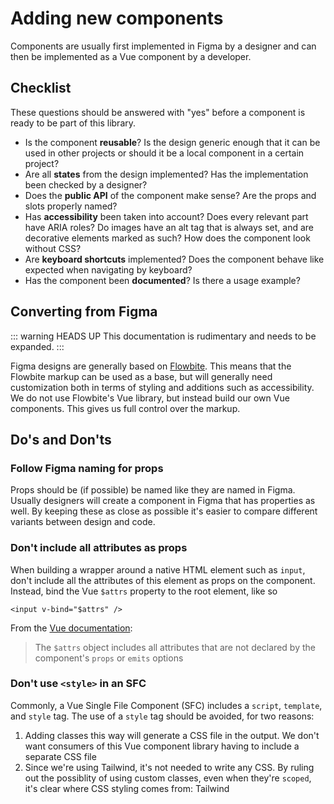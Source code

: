 # Adding new components

Components are usually first implemented in Figma by a designer and can then be implemented as a Vue component by a developer. 

## Checklist
These questions should be answered with "yes" before a component is ready to be part of this library.

- Is the component **reusable**? Is the design generic enough that it can be used in other projects or should it be a local component in a certain project?
- Are all **states** from the design implemented? Has the implementation been checked by a designer?
- Does the **public API** of the component make sense? Are the props and slots properly named?
- Has **accessibility** been taken into account? Does every relevant part have ARIA roles? Do images have an alt tag that is always set, and are decorative elements marked as such? How does the component look without CSS?
- Are **keyboard shortcuts** implemented? Does the component behave like expected when navigating by keyboard?
- Has the component been **documented**? Is there a usage example?

## Converting from Figma
::: warning HEADS UP
This documentation is rudimentary and needs to be expanded.
:::

Figma designs are generally based on [Flowbite](https://flowbite.com/docs/getting-started/introduction/). This means that the Flowbite markup can be used as a base, but will generally need customization both in terms of styling and additions such as accessibility. We do not use Flowbite's Vue library, but instead build our own Vue components. This gives us full control over the markup.

## Do's and Don'ts
### Follow Figma naming for props
Props should be (if possible) be named like they are named in Figma. Usually designers will create a component in Figma that has properties as well. By keeping these as close as possible it's easier to compare different variants between design and code.

### Don't include all attributes as props
When building a wrapper around a native HTML element such as `input`, don't include all the attributes of this element as props on the component. Instead, bind the Vue `$attrs` property to the root element, like so

```vue
<input v-bind="$attrs" />
```

From the [Vue documentation](https://vuejs.org/guide/components/attrs.html#disabling-attribute-inheritance):
> The `$attrs` object includes all attributes that are not declared by the component's `props` or `emits` options

### Don't use `<style>` in an SFC
Commonly, a Vue Single File Component (SFC) includes a `script`, `template`, and `style` tag. The use of a `style` tag should be avoided, for two reasons:
1. Adding classes this way will generate a CSS file in the output. We don't want consumers of this Vue component library having to include a separate CSS file
2. Since we're using Tailwind, it's not needed to write any CSS. By ruling out the possiblity of using custom classes, even when they're `scoped`, it's clear where CSS styling comes from: Tailwind

